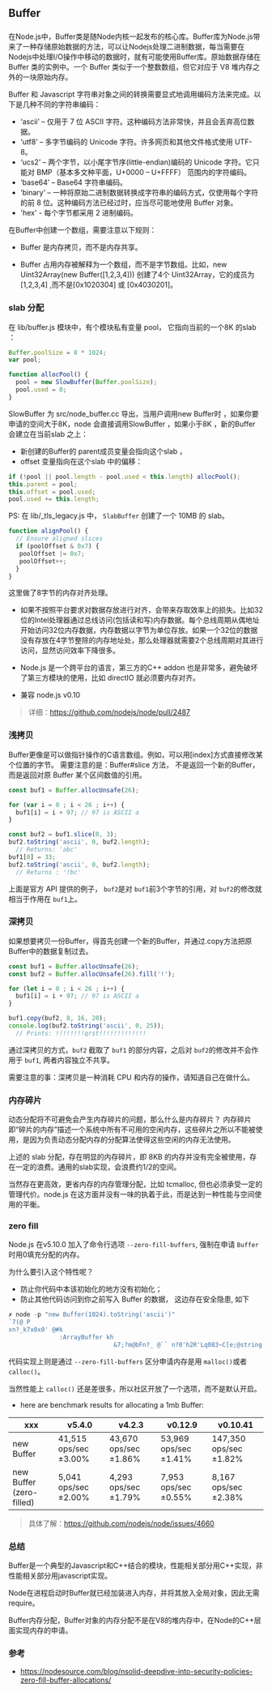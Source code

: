 
## Buffer


### 
在Node.js中，Buffer类是随Node内核一起发布的核心库。Buffer库为Node.js带来了一种存储原始数据的方法，可以让Nodejs处理二进制数据，每当需要在Nodejs中处理I/O操作中移动的数据时，就有可能使用Buffer库。原始数据存储在 Buffer 类的实例中。一个 Buffer 类似于一个整数数组，但它对应于 V8 堆内存之外的一块原始内存。

Buffer 和 Javascript 字符串对象之间的转换需要显式地调用编码方法来完成。以下是几种不同的字符串编码：

- ‘ascii’ – 仅用于 7 位 ASCII 字符。这种编码方法非常快，并且会丢弃高位数据。
- ‘utf8’ – 多字节编码的 Unicode 字符。许多网页和其他文件格式使用 UTF-8。
- ‘ucs2’ – 两个字节，以小尾字节序(little-endian)编码的 Unicode 字符。它只能对 BMP（基本多文种平面，U+0000 – U+FFFF） 范围内的字符编码。
- ‘base64’ – Base64 字符串编码。
- ‘binary’ – 一种将原始二进制数据转换成字符串的编码方式，仅使用每个字符的前 8 位。这种编码方法已经过时，应当尽可能地使用 Buffer 对象。
- 'hex' - 每个字节都采用 2 进制编码。

在Buffer中创建一个数组，需要注意以下规则：
- Buffer 是内存拷贝，而不是内存共享。

- Buffer 占用内存被解释为一个数组，而不是字节数组。比如，new Uint32Array(new Buffer([1,2,3,4])) 创建了4个 Uint32Array，它的成员为 [1,2,3,4] ,而不是[0x1020304] 或 [0x4030201]。



### slab 分配
在 lib/buffer.js 模块中，有个模块私有变量 pool， 它指向当前的一个8K 的slab ：

```js
Buffer.poolSize = 8 * 1024;
var pool;

function allocPool() {
  pool = new SlowBuffer(Buffer.poolSize);
  pool.used = 0;
}
```
SlowBuffer 为 src/node_buffer.cc 导出，当用户调用new Buffer时 ，如果你要申请的空间大于8K，node 会直接调用SlowBuffer ，如果小于8K ，新的Buffer 会建立在当前slab 之上：

- 新创建的Buffer的 parent成员变量会指向这个slab ，
- offset 变量指向在这个slab 中的偏移：
```js
if (!pool || pool.length - pool.used < this.length) allocPool();
this.parent = pool;
this.offset = pool.used;
pool.used += this.length;
```

PS: 在 lib/_tls_legacy.js 中， `SlabBuffer` 创建了一个 10MB 的 slab。

```js
function alignPool() {
  // Ensure aligned slices
  if (poolOffset & 0x7) {
   poolOffset |= 0x7;
   poolOffset++;
  }
}
```
这里做了8字节的内存对齐处理。
* 如果不按照平台要求对数据存放进行对齐，会带来存取效率上的损失。比如32位的Intel处理器通过总线访问(包括读和写)内存数据。每个总线周期从偶地址开始访问32位内存数据，内存数据以字节为单位存放。如果一个32位的数据没有存放在4字节整除的内存地址处，那么处理器就需要2个总线周期对其进行访问，显然访问效率下降很多。 

* Node.js 是一个跨平台的语言，第三方的C++ addon 也是非常多，避免破坏了第三方模块的使用，比如 directIO 就必须要内存对齐。

* 兼容 node.js v0.10

> 详细：https://github.com/nodejs/node/pull/2487

### 浅拷贝
Buffer更像是可以做指针操作的C语言数组。例如，可以用[index]方式直接修改某个位置的字节。
需要注意的是：Buffer#slice 方法， 不是返回一个新的Buffer， 而是返回对原 Buffer 某个区间数值的引用。
```js
const buf1 = Buffer.allocUnsafe(26);

for (var i = 0 ; i < 26 ; i++) {
  buf1[i] = i + 97; // 97 is ASCII a
}

const buf2 = buf1.slice(0, 3);
buf2.toString('ascii', 0, buf2.length);
  // Returns: 'abc'
buf1[0] = 33;
buf2.toString('ascii', 0, buf2.length);
  // Returns : '!bc'

```

上面是官方 API 提供的例子， `buf2`是对 `buf1`前3个字节的引用，对 `buf2`的修改就相当于作用在 `buf1`上。


### 深拷贝
如果想要拷贝一份Buffer，得首先创建一个新的Buffer，并通过.copy方法把原Buffer中的数据复制过去。

```js
const buf1 = Buffer.allocUnsafe(26);
const buf2 = Buffer.allocUnsafe(26).fill('!');

for (let i = 0 ; i < 26 ; i++) {
  buf1[i] = i + 97; // 97 is ASCII a
}

buf1.copy(buf2, 8, 16, 20);
console.log(buf2.toString('ascii', 0, 25));
  // Prints: !!!!!!!!qrst!!!!!!!!!!!!!
```

通过深拷贝的方式，`buf2` 截取了 `buf1` 的部分内容，之后对 `buf2`的修改并不会作用于 `buf1`, 两者内容独立不共享。

需要注意的事：深拷贝是一种消耗 CPU 和内存的操作，请知道自己在做什么。


### 内存碎片

动态分配将不可避免会产生内存碎片的问题，那么什么是内存碎片？
内存碎片即“碎片的内存”描述一个系统中所有不可用的空闲内存，这些碎片之所以不能被使用，是因为负责动态分配内存的分配算法使得这些空闲的内存无法使用。

上述的 slab 分配，存在明显的内存碎片，即 8KB 的内存并没有完全被使用，存在一定的浪费。通用的slab实现，会浪费约1/2的空间。

当然存在更高效，更省内存的内存管理分配，比如 tcmalloc, 但也必须承受一定的管理代价。node.js 在这方面并没有一味的执着于此，而是达到一种性能与空间使用的平衡。

### zero fill

Node.js 在v5.10.0 加入了命令行选项 `--zero-fill-buffers`, 强制在申请 `Buffer`时用0填充分配的内存。

为什么要引入这个特性呢？

- 防止你代码中本该初始化的地方没有初始化；
- 防止其他代码访问到你之前写入 Buffer 的数据， 这边存在安全隐患, 如下
```js
✗ node -p "new Buffer(1024).toString('ascii')"
`7(@ P
xn?_k7x0x0' @#k
              :ArrayBuffer kh
                             &7;?m@bFn?_ @`` n?0'h2R'Lq083~C[e;@string k (R!~!H3kl
 ```

代码实现上则是通过 `--zero-fill-buffers` 区分申请内存是用 `malloc()`或者 `calloc()`。

当然性能上 `calloc()` 还是差很多，所以社区开放了一个选项，而不是默认开启。


* here are benchmark results for allocating a 1mb Buffer:



 xxx | v5.4.0	| v4.2.3 |	v0.12.9	| v0.10.41
 --- | --------  | -------| ---------|---------
new Buffer | 41,515 ops/sec ±3.00% | 43,670 ops/sec ±1.86% | 53,969 ops/sec ±1.41% | 147,350 ops/sec ±1.82% 
new Buffer (zero-filled) | 5,041 ops/sec ±2.00% | 4,293 ops/sec ±1.79% | 7,953 ops/sec ±0.55% | 8,167 ops/sec ±2.38% 



> 具体了解：https://github.com/nodejs/node/issues/4660 

### 总结
Buffer是一个典型的Javascript和C++结合的模块，性能相关部分用C++实现，非性能相关部分用javascript实现。

Node在进程启动时Buffer就已经加装进入内存，并将其放入全局对象，因此无需require。


Buffer内存分配，Buffer对象的内存分配不是在V8的堆内存中，在Node的C++层面实现内存的申请。


### 参考

* https://nodesource.com/blog/nsolid-deepdive-into-security-policies-zero-fill-buffer-allocations/

